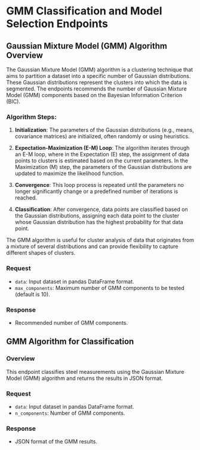# GMM Classification and Model Selection Endpoints

## Gaussian Mixture Model (GMM) Algorithm Overview

The Gaussian Mixture Model (GMM) algorithm is a clustering technique that aims to partition a dataset into a specific number of Gaussian distributions. These Gaussian distributions represent the clusters into which the data is segmented.
The endpoints recommends the number of Gaussian Mixture Model (GMM) components based on the Bayesian Information Criterion (BIC).
### Algorithm Steps:

1. **Initialization**: The parameters of the Gaussian distributions (e.g., means, covariance matrices) are initialized, often randomly or using heuristics.

2. **Expectation-Maximization (E-M) Loop**: The algorithm iterates through an E-M loop, where in the Expectation (E) step, the assignment of data points to clusters is estimated based on the current parameters. In the Maximization (M) step, the parameters of the Gaussian distributions are updated to maximize the likelihood function.

3. **Convergence**: This loop process is repeated until the parameters no longer significantly change or a predefined number of iterations is reached.

4. **Classification**: After convergence, data points are classified based on the Gaussian distributions, assigning each data point to the cluster whose Gaussian distribution has the highest probability for that data point.

The GMM algorithm is useful for cluster analysis of data that originates from a mixture of several distributions and can provide flexibility to capture different shapes of clusters.




### Request
- `data`: Input dataset in pandas DataFrame format.
- `max_components`: Maximum number of GMM components to be tested (default is 10).

### Response
- Recommended number of GMM components.

## GMM Algorithm for Classification
### Overview
This endpoint classifies steel measurements using the Gaussian Mixture Model (GMM) algorithm and returns the results in JSON format.



### Request
- `data`: Input dataset in pandas DataFrame format.
- `n_components`: Number of GMM components.

### Response
- JSON format of the GMM results.


